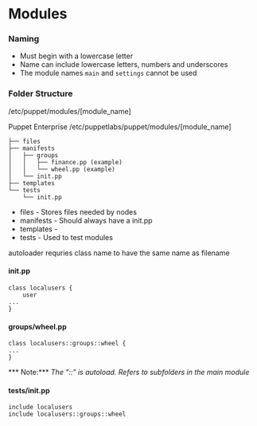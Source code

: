 ﻿# Modules

### Naming

- Must begin with a lowercase letter
- Name can include lowercase letters, numbers and underscores
- The module names `main` and `settings` cannot be used 

### Folder Structure 

/etc/puppet/modules/[module_name]

Puppet Enterprise
/etc/puppetlabs/puppet/modules/[module_name]

```
├── files
├── manifests
│   ├── groups
│   │   ├── finance.pp (example)
│   │   └── wheel.pp (example)
│   └── init.pp
├── templates
└── tests
    └── init.pp
```

- files - Stores files needed by nodes
- manifests - Should always have a init.pp
- templates - 
- tests - Used to test modules

autoloader requries class name to have the same name as filename

#### init.pp
```puppet
class localusers {
	user 
...
}
```

#### groups/wheel.pp

```puppet
class localusers::groups::wheel {
...
}
```
*** Note:***  *The "::" is autoload. Refers to subfolders in the main module*

#### tests/init.pp

```puppet
include localusers
include localusers::groups::wheel
```
